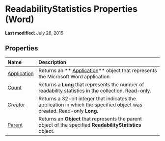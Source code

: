 
# ReadabilityStatistics Properties (Word)

 **Last modified:** July 28, 2015


## Properties



|**Name**|**Description**|
|:-----|:-----|
| [Application](b56b089a-5420-e883-923e-8d438dd4dcd2.md)|Returns an  ** [Application](d1cf6f8f-4e88-bf01-93b4-90a83f79cb44.md)** object that represents the Microsoft Word application.|
| [Count](ef02be3f-96b8-9447-ca84-268b512833ef.md)|Returns a  **Long** that represents the number of readability statistics in the collection. Read-only.|
| [Creator](13d16225-ec95-64bf-13e5-8205eb923ece.md)|Returns a 32-bit integer that indicates the application in which the specified object was created. Read-only  **Long**.|
| [Parent](96037597-e5e9-fd84-245b-c5476fc2b3bb.md)|Returns an  **Object** that represents the parent object of the specified **ReadabilityStatistics** object.|
